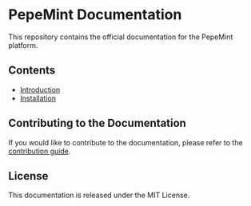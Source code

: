 # PepeMint Documentation

This repository contains the official documentation for the PepeMint platform.

## Contents

- [Introduction](Introduction.md)
- [Installation](Installation.md)

## Contributing to the Documentation

If you would like to contribute to the documentation, please refer to the [contribution guide](CONTRIBUTING.md).

## License

This documentation is released under the MIT License.
